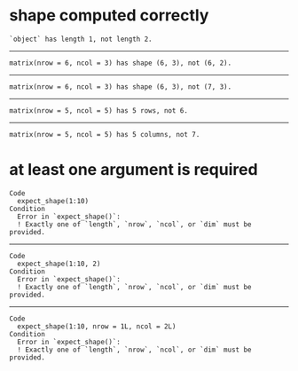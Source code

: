 # shape computed correctly

    `object` has length 1, not length 2.

---

    matrix(nrow = 6, ncol = 3) has shape (6, 3), not (6, 2).

---

    matrix(nrow = 6, ncol = 3) has shape (6, 3), not (7, 3).

---

    matrix(nrow = 5, ncol = 5) has 5 rows, not 6.

---

    matrix(nrow = 5, ncol = 5) has 5 columns, not 7.

# at least one argument is required

    Code
      expect_shape(1:10)
    Condition
      Error in `expect_shape()`:
      ! Exactly one of `length`, `nrow`, `ncol`, or `dim` must be provided.

---

    Code
      expect_shape(1:10, 2)
    Condition
      Error in `expect_shape()`:
      ! Exactly one of `length`, `nrow`, `ncol`, or `dim` must be provided.

---

    Code
      expect_shape(1:10, nrow = 1L, ncol = 2L)
    Condition
      Error in `expect_shape()`:
      ! Exactly one of `length`, `nrow`, `ncol`, or `dim` must be provided.


